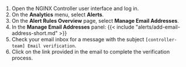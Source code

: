 1. Open the NGINX Controller user interface and log in.
1. On the **Analytics** menu, select **Alerts**.
1. On the **Alert Rules Overview** page, select **Manage Email Addresses**.
1. In the **Manage Email Addresses** panel: 
{{< include "alerts/add-email-address-short.md" >}}
1. Check your email inbox for a message with the subject `[controller-team] Email verification`. 
1. Click on the link provided in the email to complete the verification process.

<!-- Do not remove. Keep this code at the bottom of the include -->
<!-- DOCS-540 -->